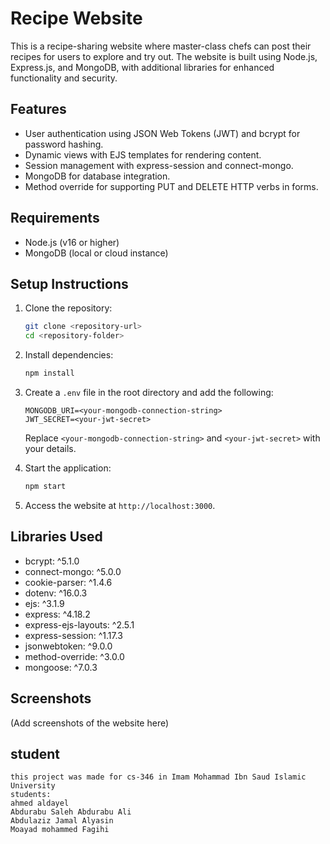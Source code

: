 # Recipe Website

This is a recipe-sharing website where master-class chefs can post their recipes for users to explore and try out. The website is built using Node.js, Express.js, and MongoDB, with additional libraries for enhanced functionality and security.

## Features
- User authentication using JSON Web Tokens (JWT) and bcrypt for password hashing.
- Dynamic views with EJS templates for rendering content.
- Session management with express-session and connect-mongo.
- MongoDB for database integration.
- Method override for supporting PUT and DELETE HTTP verbs in forms.

## Requirements
- Node.js (v16 or higher)
- MongoDB (local or cloud instance)

## Setup Instructions

1. Clone the repository:
   ```bash
   git clone <repository-url>
   cd <repository-folder>
   ```

2. Install dependencies:
   ```bash
   npm install
   ```

3. Create a `.env` file in the root directory and add the following:
   ```env
   MONGODB_URI=<your-mongodb-connection-string>
   JWT_SECRET=<your-jwt-secret>
   ```
   Replace `<your-mongodb-connection-string>` and `<your-jwt-secret>` with your details.

4. Start the application:
   ```bash
   npm start
   ```

5. Access the website at `http://localhost:3000`.

## Libraries Used
- bcrypt: ^5.1.0
- connect-mongo: ^5.0.0
- cookie-parser: ^1.4.6
- dotenv: ^16.0.3
- ejs: ^3.1.9
- express: ^4.18.2
- express-ejs-layouts: ^2.5.1
- express-session: ^1.17.3
- jsonwebtoken: ^9.0.0
- method-override: ^3.0.0
- mongoose: ^7.0.3


## Screenshots
(Add screenshots of the website here)

## student
```
this project was made for cs-346 in Imam Mohammad Ibn Saud Islamic University 
students:
ahmed aldayel
Abdurabu Saleh Abdurabu Ali 
Abdulaziz Jamal Alyasin 
Moayad mohammed Fagihi


